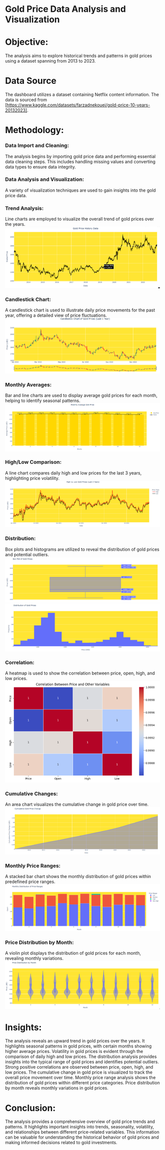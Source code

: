 # Gold Price Data Analysis and Visualization
# Objective: 

The analysis aims to explore historical trends and patterns in gold prices using a dataset spanning from 2013 to 2023.

# Data Source

The dashboard utilizes a dataset containing Netflix content information. The data is sourced from [https://www.kaggle.com/datasets/farzadnekouei/gold-price-10-years-20132023].


# Methodology:

### Data Import and Cleaning: 
The analysis begins by importing gold price data and performing essential data cleaning steps. This includes handling missing values and converting data types to ensure data integrity.
### Data Analysis and Visualization: 
A variety of visualization techniques are used to gain insights into the gold price data.

### Trend Analysis: 
Line charts are employed to visualize the overall trend of gold prices over the years.
![img alt](https://github.com/Eric-Sajan/Gold-Price-Analysis/blob/main/Line%20Chart.png)

### Candlestick Chart: 
A candlestick chart is used to illustrate daily price movements for the past year, offering a detailed view of price fluctuations.
![img alt](https://github.com/Eric-Sajan/Gold-Price-Analysis/blob/main/Candlestick%20Chart.png)

### Monthly Averages: 
Bar and line charts are used to display average gold prices for each month, helping to identify seasonal patterns.
![img alt](https://github.com/Eric-Sajan/Gold-Price-Analysis/blob/main/Bar%20Chart.png)

### High/Low Comparison:
A line chart compares daily high and low prices for the last 3 years, highlighting price volatility.
![img alt](https://github.com/Eric-Sajan/Gold-Price-Analysis/blob/main/Line%20Chart%201.png)

### Distribution: 
Box plots and histograms are utilized to reveal the distribution of gold prices and potential outliers.
![img alt](https://github.com/Eric-Sajan/Gold-Price-Analysis/blob/main/Box%20Plot.png)
![img alt](https://github.com/Eric-Sajan/Gold-Price-Analysis/blob/main/Histogram.png)

### Correlation: 
A heatmap is used to show the correlation between price, open, high, and low prices.
![img alt](https://github.com/Eric-Sajan/Gold-Price-Analysis/blob/main/Heat%20Map.png)

### Cumulative Changes: 
An area chart visualizes the cumulative change in gold price over time.
![img alt](https://github.com/Eric-Sajan/Gold-Price-Analysis/blob/main/Cumulative%20Chart.png)

### Monthly Price Ranges: 
A stacked bar chart shows the monthly distribution of gold prices within predefined price ranges.
![img alt](https://github.com/Eric-Sajan/Gold-Price-Analysis/blob/main/Stacked%20Bar%20Chart.png)

### Price Distribution by Month: 
A violin plot displays the distribution of gold prices for each month, revealing monthly variations.
![img alt](https://github.com/Eric-Sajan/Gold-Price-Analysis/blob/main/Violin%20Plot.png)

# Insights:

The analysis reveals an upward trend in gold prices over the years.
It highlights seasonal patterns in gold prices, with certain months showing higher average prices.
Volatility in gold prices is evident through the comparison of daily high and low prices.
The distribution analysis provides insights into the typical range of gold prices and identifies potential outliers.
Strong positive correlations are observed between price, open, high, and low prices.
The cumulative change in gold price is visualized to track the overall price movement over time.
Monthly price range analysis shows the distribution of gold prices within different price categories.
Price distribution by month reveals monthly variations in gold prices.

# Conclusion:

The analysis provides a comprehensive overview of gold price trends and patterns. It highlights important insights into trends, seasonality, volatility, and relationships between different price-related variables. This information can be valuable for understanding the historical behavior of gold prices and making informed decisions related to gold investments. 
